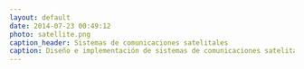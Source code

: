 ```yaml
---
layout: default
date: 2014-07-23 00:49:12
photo: satellite.png
caption_header: Sistemas de comunicaciones satelitales
caption: Diseño e implementación de sistemas de comunicaciones satelitales de banda ancha para garantizar su productividad en los lugares más remotos de la tierra
---
```

